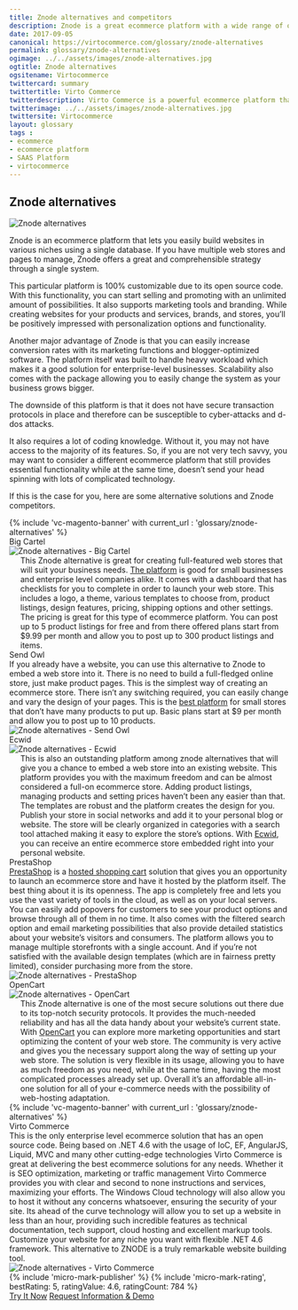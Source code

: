 ```yaml
--- 
title: Znode alternatives and competitors
description: Znode is a great ecommerce platform with a wide range of opportunities, but there are some alternative solutions and Znode competitors that you should check out. Learn more about it in this article.
date: 2017-09-05
canonical: https://virtocommerce.com/glossary/znode-alternatives
permalink: glossary/znode-alternatives
ogimage: ../../assets/images/znode-alternatives.jpg
ogtitle: Znode alternatives 
ogsitename: Virtocommerce
twittercard: summary
twittertitle: Virto Commerce
twitterdescription: Virto Commerce is a powerful ecommerce platform that includes everything you need to create an online store and sell online. Try it free with Free Community License
twitterimage: ../../assets/images/znode-alternatives.jpg
twittersite: Virtocommerce
layout: glossary
tags : 
- ecommerce
- ecommerce platform
- SAAS Platform
- virtocommerce 
---
```

<section itemscope itemtype="http://schema.org/Article">
    <meta itemprop="author" content="Virtocommerce">
    <meta itemprop="datePublished" content="2017-09-06">
    <meta itemprop="dateModified" content="2018-02-22">
    <div itemprop="articleBody" class="business-cnt">
        <div itemprop="mainEntityOfPage" class="head __cart">
            <h1 itemprop="headline" class="title">Znode alternatives </h1>
        </div>
        <span itemprop="image" itemscope itemtype="https://schema.org/ImageObject">
            <img itemprop="url contentUrl" alt="Znode alternatives" src="assets/images/znode-alternatives.jpg" />
            <meta itemprop="width" content="500">
            <meta itemprop="height" content="226">
        </span>
        <p class="text">
            Znode is an ecommerce platform that lets you easily build websites in various niches using a single database. If you have multiple web stores and pages to manage, Znode offers a great and comprehensible strategy through a single system.
        </p>
        <p class="text">
            This particular platform is 100% customizable due to its open source code. With this functionality, you can start selling and promoting with an unlimited amount of possibilities. It also supports marketing tools and branding.  While creating websites for your products and services, brands, and stores, you’ll be positively impressed with personalization options and functionality.
        </p>
        <p class="text">
            Another major advantage of Znode is that you can easily increase conversion rates with its marketing functions and blogger-optimized software. The platform itself was built to handle heavy workload which makes it a good solution for enterprise-level businesses. Scalability also comes with the package allowing you to easily change the system as your business grows bigger.
        </p>
        <p class="text">
            The downside of this platform is that it does not have secure transaction protocols in place and therefore can be susceptible to cyber-attacks and d-dos attacks.
        </p>
        <p class="text">
            It also requires a lot of coding knowledge. Without it, you may not have access to the majority of its features. So, if you are not very tech savvy, you may want to consider a different ecommerce platform that still provides essential functionality while at the same time, doesn’t send your head spinning with lots of complicated technology.
        </p>
        <p class="text">
            If this is the case for you, here are some alternative solutions and Znode competitors.
        </p>
        {% include 'vc-magento-banner' with current_url : 'glossary/znode-alternatives' %}
        <div class="section-title">Big Cartel</div>
        <div class="row">
            <div class="col-md-4">
                <img alt="Znode alternatives  - Big Cartel" src="assets/images/bigcartel.jpg" />
            </div>
            <div class="col-md text" style="margin-top: 0; padding-left: 20px;">
                This Znode alternative is great for creating full-featured web stores that will suit your business needs. <a href="https://www.bigcartel.com/" rel="nofollow">The platform</a> is good for small businesses and enterprise level companies alike. It comes with a dashboard that has checklists for you to complete in order to launch your web store. This includes a logo, a theme, various templates to choose from, product listings, design features, pricing, shipping options and other settings.
                The pricing is great for this type of ecommerce platform. You can post up to 5 product listings for free and from there offered plans start from $9.99 per month and allow you to post up to 300 product listings and items.
            </div>
        </div>
        <div class="section-title">Send Owl</div>
        <div class="row">
            <div class="col-md text">
                If you already have a website, you can use this alternative to Znode to embed a web store into it. There is no need to build a full-fledged online store, just make product pages. This is the simplest way of creating an ecommerce store. There isn’t any switching required, you can easily change and vary the design of your pages.
                This is the <a href="https://www.sendowl.com/" rel="nofollow">best platform</a> for small stores that don’t have many products to put up. Basic plans start at $9 per month and allow you to post up to 10 products.
            </div>
            <div class="col-md-4">
                <img alt="Znode alternatives  - Send Owl" src="assets/images/sendowl.jpg" />
            </div>
        </div>
        <div class="section-title">Ecwid</div>
        <div class="row">
            <div class="col-md-4">
                <img alt="Znode alternatives  - Ecwid" src="assets/images/ecwid.jpg" />
            </div>
            <div class="col-md text" style="margin-top: 0; padding-left: 20px;">
                This is also an outstanding platform among znode alternatives that will give you a chance to embed a web store into an existing website. This platform provides you with the maximum freedom and can be almost considered a full-on ecommerce store. Adding product listings, managing products and setting prices haven’t been any easier than that.
                The templates are robust and the platform creates the design for you. Publish your store in social networks and add it to your personal blog or website. The store will be clearly organized in categories with a search tool attached making it easy to explore the store’s options. With <a href="https://www.ecwid.com/" rel="nofollow">Ecwid</a>, you can receive an entire ecommerce store embedded right into your personal website.
            </div>
        </div>
        <div class="section-title">PrestaShop</div>
        <div class="row">
            <div class="col-md text">
                <a href="https://www.prestashop.com/en" rel="nofollow">PrestaShop</a> is a <a href="{{ '/glossary/hosted-shopping-cart' | absolute_url }}">hosted shopping cart</a> solution that gives you an opportunity to launch an ecommerce store and have it hosted by the platform itself.
                The best thing about it is its openness. The app is completely free and lets you use the vast variety of tools in the cloud, as well as on your local servers.
                You can easily add popovers for customers to see your product options and browse through all of them in no time. It also comes with the filtered search option and email marketing possibilities that also provide detailed statistics about your website’s visitors and consumers.
                The platform allows you to manage multiple storefronts with a single account. And if you’re not satisfied with the available design templates (which are in fairness pretty limited), consider purchasing more from the store.
            </div>
            <div class="col-md-4">
                <img alt="Znode alternatives  - PrestaShop" src="assets/images/prestashop.jpg" />
            </div>
        </div>
        <div class="section-title">OpenCart </div>
        <div class="row">
            <div class="col-md-4">
                <img alt="Znode alternatives  - OpenCart" src="assets/images/opencart.jpg" />
            </div>
            <div class="col-md text" style="margin-top: 0; padding-left: 20px;">
                This Znode alternative is one of the most secure solutions out there due to its top-notch security protocols. It provides the much-needed reliability and has all the data handy about your website’s current state.
                With <a href="https://www.opencart.com/" rel="nofollow">OpenCart</a> you can explore more marketing opportunities and start optimizing the content of your web store.
                The community is very active and gives you the necessary support along the way of setting up your web store. The solution is very flexible in its usage, allowing you to have as much freedom as you need, while at the same time, having the most complicated processes already set up. Overall it’s an affordable all-in-one solution for all of your e-commerce needs with the possibility of web-hosting adaptation.
            </div>
        </div>
        {% include 'vc-magento-banner' with current_url : 'glossary/znode-alternatives' %}
        <div class="section-title">Virto Commerce</div>
        <div class="row">
            <div class="col-md text">
                This is the only enterprise level ecommerce solution that has an open source code. Being based on .NET 4.6 with the usage of IoC, EF, AngularJS, Liquid, MVC and many other cutting-edge technologies Virto Commerce is great at delivering the best ecommerce solutions for any needs. Whether it is SEO optimization, marketing or traffic management Virto Commerce provides you with clear and second to none instructions and services, maximizing your efforts.
                The Windows Cloud technology will also allow you to host it without any concerns whatsoever, ensuring the security of your site. Its ahead of the curve technology will allow you to set up a website in less than an hour, providing such incredible features as technical documentation, tech support, cloud hosting and excellent markup tools. Customize your website for any niche you want with flexible .NET 4.6 framework. This alternative to ZNODE is a truly remarkable website building tool.
            </div>
            <div class="col-md-4">
                <img alt="Znode alternatives  - Virto Commerce" src="assets/images/virto-commerce-screen.jpg" />
            </div>
        </div>
        {% include 'micro-mark-publisher' %}
        {% include 'micro-mark-rating', bestRating: 5, ratingValue: 4.6, ratingCount: 784 %}
        <div class="actions">
            <a class="btn btn--orange" href="/try-now">Try It Now</a>
            <a class="btn btn--orange" href="/contact-us">Request Information & Demo</a>
        </div>
    </div>
</section>